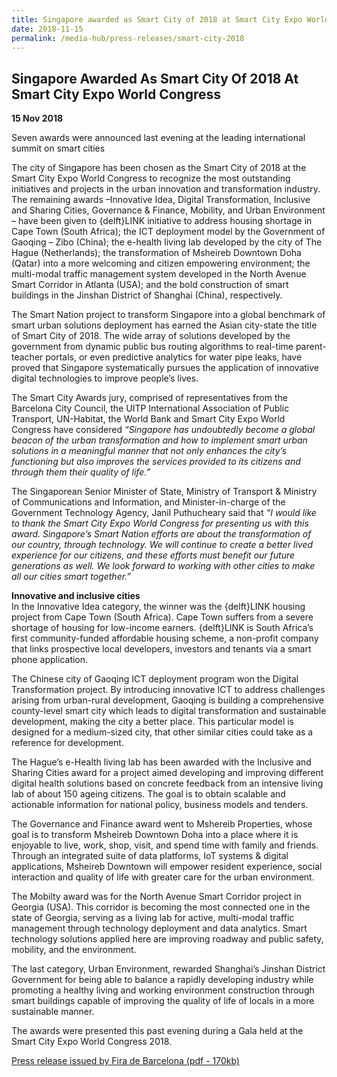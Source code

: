 ```yaml
---
title: Singapore awarded as Smart City of 2018 at Smart City Expo World Congress
date: 2018-11-15
permalink: /media-hub/press-releases/smart-city-2018
---
```

## Singapore Awarded As Smart City Of 2018 At Smart City Expo World Congress

**15 Nov 2018**

Seven awards were announced last evening at the leading international summit on smart cities

The city of Singapore has been chosen as the Smart City of 2018 at the Smart City Expo World Congress to recognize the most outstanding initiatives and projects in the urban innovation and transformation industry. The remaining awards –Innovative Idea, Digital Transformation, Inclusive and Sharing Cities, Governance & Finance, Mobility, and Urban Environment – have been given to {delft}LINK initiative to address housing shortage in Cape Town (South Africa); the ICT deployment model by the Government of Gaoqing – Zibo (China); the e-health living lab developed by the city of The Hague (Netherlands); the transformation of Msheireb Downtown Doha (Qatar) into a more welcoming and citizen empowering environment; the multi-modal traffic management system developed in the North Avenue Smart Corridor in Atlanta (USA); and the bold construction of smart buildings in the Jinshan District of Shanghai (China), respectively.

The Smart Nation project to transform Singapore into a global benchmark of smart urban solutions deployment has earned the Asian city-state the title of Smart City of 2018. The wide array of solutions developed by the government from dynamic public bus routing algorithms to real-time parent-teacher portals, or even predictive analytics for water pipe leaks, have proved that Singapore systematically pursues the application of innovative digital technologies to improve people’s lives.  

The Smart City Awards jury, comprised of representatives from the Barcelona City Council, the UITP International Association of Public Transport, UN-Habitat, the World Bank and Smart City Expo World Congress have considered  _“Singapore has undoubtedly become a global beacon of the urban transformation and how to implement smart urban solutions in a meaningful manner that not only enhances the city’s functioning but also improves the services provided to its citizens and through them their quality of life.”_
 
The Singaporean Senior Minister of State, Ministry of Transport & Ministry of Communications and Information, and Minister-in-charge of the Government Technology Agency, Janil Puthucheary said that  _“I would like to thank the Smart City Expo World Congress for presenting us with this award. Singapore’s Smart Nation efforts are about the transformation of our country, through technology. We will continue to create a better lived experience for our citizens, and these efforts must benefit our future generations as well. We look forward to working with other cities to make all our cities smart together.”_

  
**Innovative and inclusive cities**  
In the Innovative Idea category, the winner was the {delft}LINK housing project from Cape Town (South Africa). Cape Town suffers from a severe shortage of housing for low-income earners. {delft}LINK is South Africa’s first community-funded affordable housing scheme, a non-profit company that links prospective local developers, investors and tenants via a smart phone application.
  
The Chinese city of Gaoqing ICT deployment program won the Digital Transformation project. By introducing innovative ICT to address challenges arising from urban-rural development, Gaoqing is building a comprehensive county-level smart city which leads to digital transformation and sustainable development, making the city a better place. This particular model is designed for a medium-sized city, that other similar cities could take as a reference for development.
  
The Hague’s e-Health living lab has been awarded with the Inclusive and Sharing Cities award for a project aimed developing and improving different digital health solutions based on concrete feedback from an intensive living lab of about 150 ageing citizens. The goal is to obtain scalable and actionable information for national policy, business models and tenders.
  
The Governance and Finance award went to Mshereib Properties, whose goal is to transform Msheireb Downtown Doha into a place where it is enjoyable to live, work, shop, visit, and spend time with family and friends. Through an integrated suite of data platforms, IoT systems & digital applications, Msheireb Downtown will empower resident experience, social interaction and quality of life with greater care for the urban environment.
  
The Mobilty award was for the North Avenue Smart Corridor project in Georgia (USA). This corridor is becoming the most connected one in the state of Georgia, serving as a living lab for active, multi-modal traffic management through technology deployment and data analytics. Smart technology solutions applied here are improving roadway and public safety, mobility, and the environment.
  
The last category, Urban Environment, rewarded Shanghai’s Jinshan District Government for being able to balance a rapidly developing industry while promoting a healthy living and working environment construction through smart buildings capable of improving the quality of life of locals in a more sustainable manner.

The awards were presented this past evening during a Gala held at the Smart City Expo World Congress 2018.

[Press release issued by Fira de Barcelona (pdf - 170kb)](/files/press-releases/2018/singapore-awarded-as-smart-city-of-2018-at-smart-city-expo-world-congress.pdf)